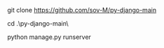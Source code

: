 git clone https://github.com/sov-M/py-django-main

cd .\py-django-main\

python manage.py runserver

